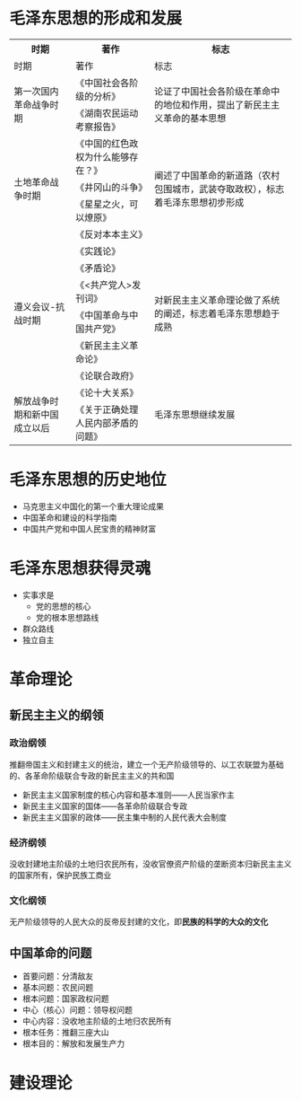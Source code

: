 <head>

<link rel="stylesheet" href="my_style.css" />

</head>

# 毛泽东思想的形成和发展

<table>
<tr><th>时期</th><th>著作</th><th>标志</th></tr>
<tr><td>时期</td><td>著作</td><td>标志</td></tr>
<tr><td rowspan = 2>第一次国内革命战争时期</td><td>《中国社会各阶级的分析》</td><td rowspan = 2>论证了中国社会各阶级在革命中的地位和作用，提出了新民主主义革命的基本思想</td></tr>
<tr><td>《湖南农民运动考察报告》</td></tr>
<tr><td rowspan = 4>土地革命战争时期</td><td>《中国的红色政权为什么能够存在？》</td><td rowspan = 4>阐述了中国革命的新道路（农村包围城市，武装夺取政权），标志着毛泽东思想初步形成</td></tr>
<tr><td>《井冈山的斗争》</td></tr>
<tr><td>《星星之火，可以燎原》</td></tr>
<tr><td>《反对本本主义》</td></tr>
<tr><td rowspan= 6>遵义会议-抗战时期</td><td>《实践论》</td><td rowspan = 6>对新民主主义革命理论做了系统的阐述，标志着毛泽东思想趋于成熟</td></tr>
<tr><td>《矛盾论》</td></tr>
<tr><td>《<共产党人>发刊词》</td></tr>
<tr><td>《中国革命与中国共产党》</td></tr>
<tr><td>《新民主主义革命论》</td></tr>
<tr><td>《论联合政府》</td></tr>
<tr><td rowspan = 2>解放战争时期和新中国成立以后</td><td>《论十大关系》</td><td rowspan = 2>毛泽东思想继续发展</td></tr>
<tr><td>《关于正确处理人民内部矛盾的问题》</td></tr>
</table>

# 毛泽东思想的历史地位

- 马克思主义中国化的第一个重大理论成果
- 中国革命和建设的科学指南
- 中国共产党和中国人民宝贵的精神财富

# 毛泽东思想获得灵魂

- 实事求是
  - 党的思想的核心
  - 党的根本思想路线
- 群众路线
- 独立自主

# 革命理论

## 新民主主义的纲领

### 政治纲领

推翻帝国主义和封建主义的统治，建立一个无产阶级领导的、以工农联盟为基础的、各革命阶级联合专政的新民主主义的共和国

- 新民主主义国家制度的核心内容和基本准则——人民当家作主
- 新民主主义国家的国体——各革命阶级联合专政
- 新民主主义国家的政体——民主集中制的人民代表大会制度

### 经济纲领

没收封建地主阶级的土地归农民所有，没收官僚资产阶级的垄断资本归新民主主义的国家所有，保护民族工商业

### 文化纲领

无产阶级领导的人民大众的反帝反封建的文化，即**民族的科学的大众的文化**

## 中国革命的问题

- 首要问题：分清敌友
- 基本问题：农民问题
- 根本问题：国家政权问题
- 中心（核心）问题：领导权问题
- 中心内容：没收地主阶级的土地归农民所有
- 根本任务：推翻三座大山
- 根本目的：解放和发展生产力

# 建设理论
